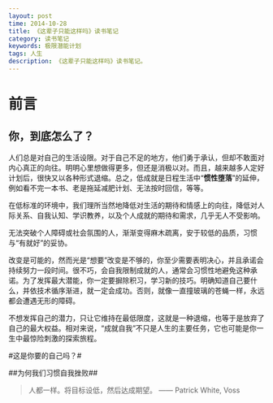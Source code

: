 ```yaml
---
layout: post
time: 2014-10-28
title: 《这辈子只能这样吗》读书笔记
category: 读书笔记
keywords: 极限潜能计划
tags: 人生
description: 《这辈子只能这样吗》读书笔记。
---
```


# 前言 #

## 你，到底怎么了？ ##

人们总是对自己的生活设限。对于自己不足的地方，他们勇于承认，但却不敢面对内心真正的向往。明明心里想做得更多，但还是消极以对。而且，越来越多人定好计划后，很快又以各种形式退缩。总之，低成就是日程生活中“**惯性堕落**”的延伸，例如看不完一本书、老是拖延减肥计划、无法按时回信，等等。

在低标准的环境中，我们理所当然地降低对生活的期待和情感上的向往，降低对人际关系、自我认知、学识教养，以及个人成就的期待和需求，几乎无人不受影响。

无法突破个人障碍或社会氛围的人，渐渐变得麻木疏离，安于较低的品质，习惯与“有就好”的妥协。

改变是可能的，然而光是“想要”改变是不够的，你至少需要表明决心，并且承诺会持续努力一段时间。很不巧，会自我限制成就的人，通常会习惯性地避免这种承诺。为了发挥最大潜能，你一定要摒除积习，学习新的技巧。明确知道自己要什么，并依技术循序渐进，就一定会成功。否则，就像一直撞玻璃的苍蝇一样，永远都会遭遇无形的障碍。

不想发挥自己的潜力，只让它维持在最低限度，这就是一种退缩，也等于是放弃了自己的最大权益。相对来说，“成就自我”不只是人生的主要任务，它也可能是你一生中最惊险刺激的探索旅程。

#这是你要的自己吗？#

##为何我们习惯自我挫败##

> 人都一样。将目标设低，然后达成期望。
> —— Patrick White, Voss




